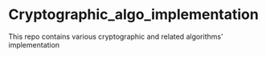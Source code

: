 # Cryptographic_algo_implementation
This repo contains various cryptographic and related algorithms' implementation
